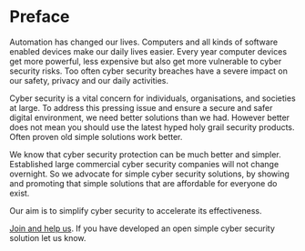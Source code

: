 # Preface

Automation has changed our lives. Computers and all kinds of software enabled devices make our daily lives easier. Every year computer devices get more powerful, less expensive but also get more vulnerable to cyber security risks. Too often cyber security breaches have a severe impact on our safety, privacy and our daily activities. 

Cyber security is a vital concern for individuals, organisations, and societies at large. To address this pressing issue and ensure a secure and safer digital environment, we need better solutions than we had. However better does not mean you should use the latest hyped holy grail security products. Often proven old simple solutions work better.

We know that cyber security protection can be much better and simpler. Established large commercial cyber security companies  will not change overnight. So we advocate for simple cyber security solutions, by showing and promoting that simple solutions that are affordable for everyone do exist.

Our aim is to simplify cyber security to accelerate its effectiveness.

[Join and help us](contribute). If you have developed an open simple cyber security solution let us know. 
